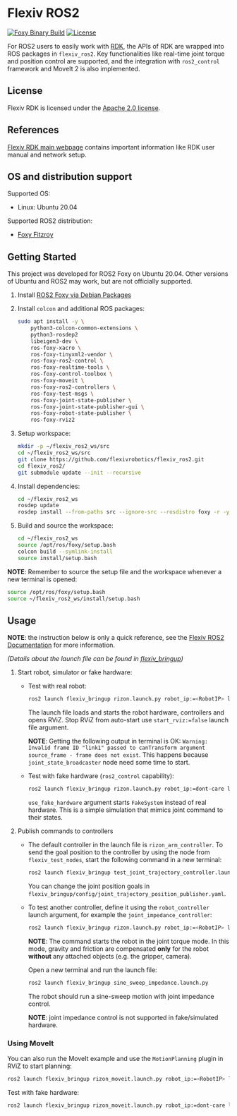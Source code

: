 # Flexiv ROS2

[![Foxy Binary Build](https://github.com/flexivrobotics/flexiv_ros2/actions/workflows/build.yml/badge.svg)](https://github.com/flexivrobotics/flexiv_ros2/actions/workflows/build.yml)
[![License](https://img.shields.io/badge/License-Apache%202.0-blue.svg)](https://opensource.org/licenses/Apache-2.0)

For ROS2 users to easily work with [RDK](https://github.com/flexivrobotics/flexiv_rdk), the APIs of RDK are wrapped into ROS packages in `flexiv_ros2`. Key functionalities like real-time joint torque and position control are supported, and the integration with `ros2_control` framework and MoveIt 2 is also implemented.

## License

Flexiv RDK is licensed under the [Apache 2.0 license](https://www.apache.org/licenses/LICENSE-2.0.html).

## References

[Flexiv RDK main webpage](https://rdk.flexiv.com/) contains important information like RDK user manual and network setup.

## OS and distribution support

Supported OS:

- Linux: Ubuntu 20.04

Supported ROS2 distribution:

- [Foxy Fitzroy](https://docs.ros.org/en/foxy/index.html)

## Getting Started

This project was developed for ROS2 Foxy on Ubuntu 20.04. Other versions of Ubuntu and ROS2 may work, but are not officially supported.

1. Install [ROS2 Foxy via Debian Packages](https://docs.ros.org/en/foxy/Installation/Ubuntu-Install-Debians.html)

2. Install `colcon` and additional ROS packages:

    ```bash
    sudo apt install -y \
        python3-colcon-common-extensions \
        python3-rosdep2
        libeigen3-dev \
        ros-foxy-xacro \
        ros-foxy-tinyxml2-vendor \
        ros-foxy-ros2-control \
        ros-foxy-realtime-tools \
        ros-foxy-control-toolbox \
        ros-foxy-moveit \
        ros-foxy-ros2-controllers \
        ros-foxy-test-msgs \
        ros-foxy-joint-state-publisher \
        ros-foxy-joint-state-publisher-gui \
        ros-foxy-robot-state-publisher \
        ros-foxy-rviz2
    ```

3. Setup workspace:

    ```bash
    mkdir -p ~/flexiv_ros2_ws/src
    cd ~/flexiv_ros2_ws/src
    git clone https://github.com/flexivrobotics/flexiv_ros2.git
    cd flexiv_ros2/
    git submodule update --init --recursive
    ```

4. Install dependencies:

    ```bash
    cd ~/flexiv_ros2_ws
    rosdep update
    rosdep install --from-paths src --ignore-src --rosdistro foxy -r -y
    ```

5. Build and source the workspace:

    ```bash
    cd ~/flexiv_ros2_ws
    source /opt/ros/foxy/setup.bash
    colcon build --symlink-install
    source install/setup.bash
    ```

**NOTE**: Remember to source the setup file and the workspace whenever a new terminal is opened:

```bash
source /opt/ros/foxy/setup.bash
source ~/flexiv_ros2_ws/install/setup.bash
```

## Usage

**NOTE**: the instruction below is only a quick reference, see the [Flexiv ROS2 Documentation](https://rdk.flexiv.com/manual/ros2_packages.html) for more information.

*(Details about the launch file can be found in [flexiv_bringup](/flexiv_bringup))*

1. Start robot, simulator or fake hardware:

    - Test with real robot:

        ```bash
        ros2 launch flexiv_bringup rizon.launch.py robot_ip:=<RobotIP> local_ip:=<LocalIP>
        ```

        The launch file loads and starts the robot hardware, controllers and opens RViZ. Stop RViZ from auto-start use `start_rviz:=false` launch file argument.

        **NOTE**: Getting the following output in terminal is OK: `Warning: Invalid frame ID "link1" passed to canTransform argument source_frame - frame does not exist`. This happens because `joint_state_broadcaster` node need some time to start.

    - Test with fake hardware (`ros2_control` capability):

        ```bash
        ros2 launch flexiv_bringup rizon.launch.py robot_ip:=dont-care local_ip:=dont-care use_fake_hardware:=true
        ```

        `use_fake_hardware` argument starts `FakeSystem` instead of real hardware. This is a simple simulation that mimics joint command to their states.

2. Publish commands to controllers

   - The default controller in the launch file is `rizon_arm_controller`. To send the goal position to the controller by using the node from `flexiv_test_nodes`, start the following command in a new terminal:

        ```bash
        ros2 launch flexiv_bringup test_joint_trajectory_controller.launch.py
        ```

        You can change the joint position goals in `flexiv_bringup/config/joint_trajectory_position_publisher.yaml`.

   - To test another controller, define it using the `robot_controller` launch argument, for example the `joint_impedance_controller`:

        ```bash
        ros2 launch flexiv_bringup rizon.launch.py robot_ip:=<RobotIP> local_ip:=<LocalIP> robot_controller:=joint_impedance_controller
        ```

        **NOTE**: The command starts the robot in the joint torque mode. In this mode, gravity and friction are compensated **only** for the robot **without** any attached objects (e.g. the gripper, camera).

        Open a new terminal and run the launch file:

        ```bash
        ros2 launch flexiv_bringup sine_sweep_impedance.launch.py
        ```

        The robot should run a sine-sweep motion with joint impedance control.

        **NOTE**: joint impedance control is not supported in fake/simulated hardware.

### Using MoveIt

You can also run the MoveIt example and use the `MotionPlanning` plugin in RViZ to start planning:

```bash
ros2 launch flexiv_bringup rizon_moveit.launch.py robot_ip:=<RobotIP> local_ip:=<LocalIP>
```

Test with fake hardware:

```bash
ros2 launch flexiv_bringup rizon_moveit.launch.py robot_ip:=dont-care local_ip:=dont-care use_fake_hardware:=true
```
